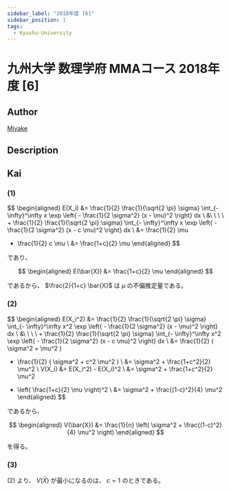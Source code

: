 ```yaml
---
sidebar_label: "2018年度 [6]"
sidebar_position: 1
tags:
  - Kyushu-University
---
```

# 九州大学 数理学府 MMAコース 2018年度 \[6\]

## **Author**
[Miyake](https://miyake.github.io/exams/index.html)

## **Description**

## **Kai**
### (1)

$$
  \begin{aligned}
  E(X_i)
  &=
  \frac{1}{2} \frac{1}{\sqrt{2 \pi} \sigma}
  \int_{- \infty}^\infty x
  \exp \left\{ - \frac{1}{2 \sigma^2} (x - \mu)^2 \right\} dx
  \\
  &\ \ \ \ +
  \frac{1}{2} \frac{1}{\sqrt{2 \pi} \sigma}
  \int_{- \infty}^\infty x
  \exp \left\{ - \frac{1}{2 \sigma^2} (x - c \mu)^2 \right\} dx
  \\
  &=
  \frac{1}{2} \mu
  + \frac{1}{2} c \mu
  \\
  &=
  \frac{1+c}{2} \mu
  \end{aligned}
$$

であり、

$$
  \begin{aligned}
  E(\bar{X})
  &=
  \frac{1+c}{2} \mu
  \end{aligned}
$$

であるから、
$\frac{2}{1+c} \bar{X}$ は $\mu$ の不偏推定量である。

### (2)

$$
  \begin{aligned}
  E(X_i^2)
  &=
  \frac{1}{2} \frac{1}{\sqrt{2 \pi} \sigma}
  \int_{- \infty}^\infty x^2
  \exp \left\{ - \frac{1}{2 \sigma^2} (x - \mu)^2 \right\} dx
  \\
  &\ \ \ \ +
  \frac{1}{2} \frac{1}{\sqrt{2 \pi} \sigma}
  \int_{- \infty}^\infty x^2
  \exp \left\{ - \frac{1}{2 \sigma^2} (x - c \mu)^2 \right\} dx
  \\
  &=
  \frac{1}{2} ( \sigma^2 + \mu^2 )
  + \frac{1}{2} ( \sigma^2 + c^2 \mu^2 )
  \\
  &=
  \sigma^2 + \frac{1+c^2}{2} \mu^2
  \\
  V(X_i)
  &=
  E(X_i^2) - E(X_i)^2
  \\
  &=
  \sigma^2 + \frac{1+c^2}{2} \mu^2
  - \left( \frac{1+c}{2} \mu \right)^2
  \\
  &=
  \sigma^2 + \frac{(1-c)^2}{4} \mu^2
  \end{aligned}
$$

であるから、

$$
  \begin{aligned}
  V(\bar{X})
  &=
  \frac{1}{n} \left( \sigma^2 + \frac{(1-c)^2}{4} \mu^2 \right)
  \end{aligned}
$$

を得る。

### (3)
(2) より、 $V(\bar{X})$ が最小になるのは、
$c=1$ のときである。